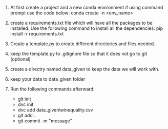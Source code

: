 1. At first create a project and a new conda environment
   if using command prompt use the code below:
   conda create -n <env_name> 
   

2. create a requirements.txt file which will have all the packages to be installed.
Use the following command to install all the dependencies:
   pip install -r requirements.txt
   

3. Create a template.py to create different directories and files needed.

4. keep the template.py to .gitignore file so that it does not go to git (optional)

5. create a directry named data_given to keep the data we will work with.

6. keep your data to data_given folder

7. Run the following commands afterward:
   
   - git init
   - dvc init
   - dvc add data_given\winequality.csv
   - git add .
   - git commit -m "message"
   